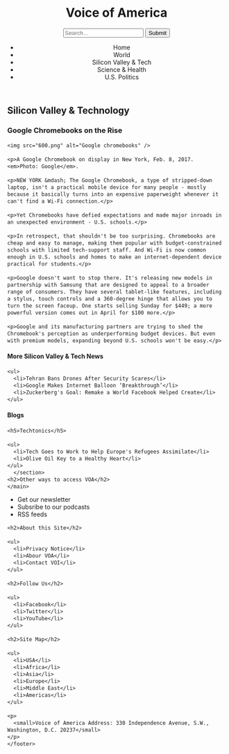 <!DOCTYPE html>
<html lang="en">
  <head>
    <meta charset="UTF-8" />
    <link href="style.css" ref="stylesheet" />
    <title>Voice of America</title>
  </head>

  <body>
<header>
    <h1>Voice of America</h1>
    <form>
      <input type="search" placeholder="Search..."/>
      <input type="submit" value="Submit"/>
    </form>
   <nav>
    <ul>
      <li>Home</li>
      <li>World</li>
      <li>Silicon Valley &amp; Tech</li>
      <li>Science &amp; Health</li>
      <li>U.S. Politics</li>
    </ul>
  </nav>
 </header>
    <main>
    <h2>Silicon Valley &amp; Technology</h2>
<article>
    <h3>Google Chromebooks on the Rise</h3>

    <img src="600.png" alt="Google chromebooks" />

    <p>A Google Chromebook on display in New York, Feb. 8, 2017. <em>Photo: Google</em>.

    <p>NEW YORK &mdash; The Google Chromebook, a type of stripped-down laptop, isn't a practical mobile device for many people - mostly because it basically turns into an expensive paperweight whenever it can't find a Wi-Fi connection.</p>

    <p>Yet Chromebooks have defied expectations and made major inroads in an unexpected environment - U.S. schools.</p>

    <p>In retrospect, that shouldn't be too surprising. Chromebooks are cheap and easy to manage, making them popular with budget-constrained schools with limited tech-support staff. And Wi-Fi is now common enough in U.S. schools and homes to make an internet-dependent device practical for students.</p>

    <p>Google doesn't want to stop there. It's releasing new models in partnership with Samsung that are designed to appeal to a broader range of consumers. They have several tablet-like features, including a stylus, touch controls and a 360-degree hinge that allows you to turn the screen faceup. One starts selling Sunday for $449; a more powerful version comes out in April for $100 more.</p>

    <p>Google and its manufacturing partners are trying to shed the Chromebook's perception as underperforming budget devices. But even with premium models, expanding beyond U.S. schools won't be easy.</p>

<aside>
    <h4>More Silicon Valley &amp; Tech News</h4>

    <ul>
      <li>Tehran Bans Drones After Security Scares</li>
      <li>Google Makes Internet Balloon ‘Breakthrough’</li>
      <li>Zuckerberg's Goal: Remake а World Facebook Helped Create</li>
    </ul>
  </aside>
      </article>
      <section>
    <h4>Blogs</h4>

    <h5>Techtonics</h5>

    <ul>
      <li>Tech Goes to Work to Help Europe's Refugees Assimilate</li>
      <li>Olive Oil Key to a Healthy Heart</li>
    </ul>
      </section>
    <h2>Other ways to access VOA</h2>
    </main>
<footer>
    <ul>
      <li>Get our newsletter</li>
      <li>Subsribe to our podcasts</li>
      <li>RSS feeds</li>
    </ul>
    </main>
   
    <h2>About this Site</h2>

    <ul>
      <li>Privacy Notice</li>
      <li>Abour VOA</li>
      <li>Contact VOI</li>
    </ul>

    <h2>Follow Us</h2>

    <ul>
      <li>Facebook</li>
      <li>Twitter</li>
      <li>YouTube</li>
    </ul>

    <h2>Site Map</h2>

    <ul>
      <li>USA</li>
      <li>Africa</li>
      <li>Asia</li>
      <li>Europe</li>
      <li>Middle East</li>
      <li>Americas</li>
    </ul>

    <p>
      <small>Voice of America Address: 330 Independence Avenue, S.W., Washington, D.C. 20237</small>
    </p>
    </footer>
    
  </body>
</html>
